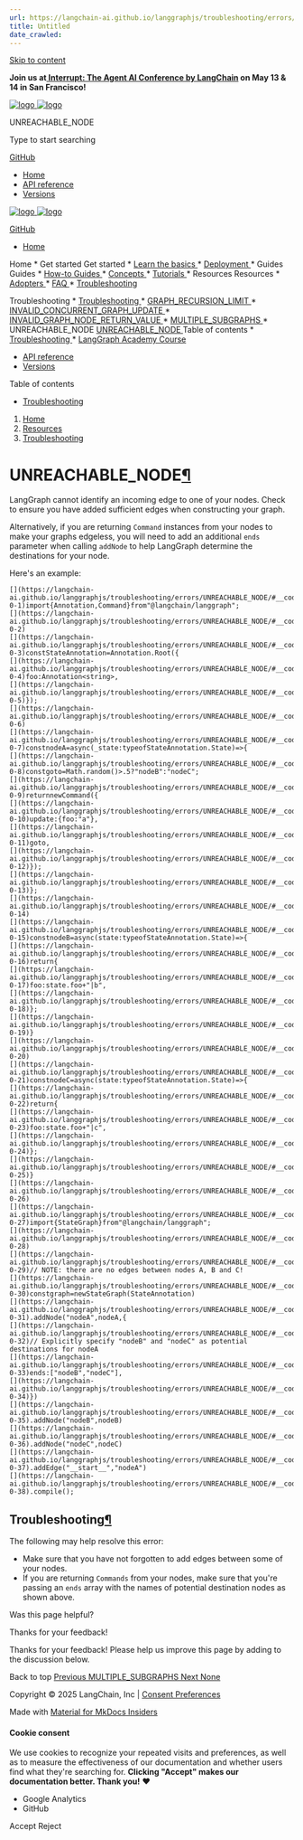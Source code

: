 ```yaml
---
url: https://langchain-ai.github.io/langgraphjs/troubleshooting/errors/UNREACHABLE_NODE
title: Untitled
date_crawled: 
---
```


[ Skip to content ](https://langchain-ai.github.io/langgraphjs/troubleshooting/errors/UNREACHABLE_NODE/#unreachable_node)

**Join us at[ Interrupt: The Agent AI Conference by LangChain](https://interrupt.langchain.com/) on May 13 & 14 in San Francisco!**

[ ![logo](https://langchain-ai.github.io/langgraphjs/static/wordmark_dark.svg) ![logo](https://langchain-ai.github.io/langgraphjs/static/wordmark_light.svg) ](https://langchain-ai.github.io/langgraphjs/)

UNREACHABLE_NODE 

[ ](https://langchain-ai.github.io/langgraphjs/troubleshooting/errors/UNREACHABLE_NODE/?q= "Share")

Type to start searching

[ GitHub  ](https://github.com/langchain-ai/langgraphjs "Go to repository")

  * [ Home ](https://langchain-ai.github.io/langgraphjs/)
  * [ API reference ](https://langchain-ai.github.io/langgraphjs/reference/)
  * [ Versions ](https://langchain-ai.github.io/langgraphjs/versions/)



[ ![logo](https://langchain-ai.github.io/langgraphjs/static/wordmark_dark.svg) ![logo](https://langchain-ai.github.io/langgraphjs/static/wordmark_light.svg) ](https://langchain-ai.github.io/langgraphjs/)

[ GitHub  ](https://github.com/langchain-ai/langgraphjs "Go to repository")

  * [ Home  ](https://langchain-ai.github.io/langgraphjs/)

Home 
    * Get started  Get started 
      * [ Learn the basics  ](https://langchain-ai.github.io/langgraphjs/tutorials/quickstart/)
      * [ Deployment  ](https://langchain-ai.github.io/langgraphjs/tutorials/deployment/)
    * Guides  Guides 
      * [ How-to Guides  ](https://langchain-ai.github.io/langgraphjs/how-tos/)
      * [ Concepts  ](https://langchain-ai.github.io/langgraphjs/concepts/)
      * [ Tutorials  ](https://langchain-ai.github.io/langgraphjs/tutorials/)
    * Resources  Resources 
      * [ Adopters  ](https://langchain-ai.github.io/langgraphjs/adopters/)
      * [ FAQ  ](https://langchain-ai.github.io/langgraphjs/concepts/faq/)
      * [ Troubleshooting  ](https://langchain-ai.github.io/langgraphjs/troubleshooting/errors/)

Troubleshooting 
        * [ Troubleshooting  ](https://langchain-ai.github.io/langgraphjs/troubleshooting/errors/)
        * [ GRAPH_RECURSION_LIMIT  ](https://langchain-ai.github.io/langgraphjs/troubleshooting/errors/GRAPH_RECURSION_LIMIT/)
        * [ INVALID_CONCURRENT_GRAPH_UPDATE  ](https://langchain-ai.github.io/langgraphjs/troubleshooting/errors/INVALID_CONCURRENT_GRAPH_UPDATE/)
        * [ INVALID_GRAPH_NODE_RETURN_VALUE  ](https://langchain-ai.github.io/langgraphjs/troubleshooting/errors/INVALID_GRAPH_NODE_RETURN_VALUE/)
        * [ MULTIPLE_SUBGRAPHS  ](https://langchain-ai.github.io/langgraphjs/troubleshooting/errors/MULTIPLE_SUBGRAPHS/)
        * UNREACHABLE_NODE  [ UNREACHABLE_NODE  ](https://langchain-ai.github.io/langgraphjs/troubleshooting/errors/UNREACHABLE_NODE/) Table of contents 
          * [ Troubleshooting  ](https://langchain-ai.github.io/langgraphjs/troubleshooting/errors/UNREACHABLE_NODE/#troubleshooting)
      * [ LangGraph Academy Course  ](https://academy.langchain.com/courses/intro-to-langgraph)
  * [ API reference  ](https://langchain-ai.github.io/langgraphjs/reference/)
  * [ Versions  ](https://langchain-ai.github.io/langgraphjs/versions/)



Table of contents 

  * [ Troubleshooting  ](https://langchain-ai.github.io/langgraphjs/troubleshooting/errors/UNREACHABLE_NODE/#troubleshooting)



  1. [ Home  ](https://langchain-ai.github.io/langgraphjs/)
  2. [ Resources  ](https://langchain-ai.github.io/langgraphjs/adopters/)
  3. [ Troubleshooting  ](https://langchain-ai.github.io/langgraphjs/troubleshooting/errors/)



# UNREACHABLE_NODE[¶](https://langchain-ai.github.io/langgraphjs/troubleshooting/errors/UNREACHABLE_NODE/#unreachable_node "Permanent link")

LangGraph cannot identify an incoming edge to one of your nodes. Check to ensure you have added sufficient edges when constructing your graph.

Alternatively, if you are returning `Command`[](https://langchain-ai.github.io/langgraphjs/how-tos/command/) instances from your nodes to make your graphs edgeless, you will need to add an additional `ends` parameter when calling `addNode` to help LangGraph determine the destinations for your node.

Here's an example:

```
[](https://langchain-ai.github.io/langgraphjs/troubleshooting/errors/UNREACHABLE_NODE/#__codelineno-0-1)import{Annotation,Command}from"@langchain/langgraph";
[](https://langchain-ai.github.io/langgraphjs/troubleshooting/errors/UNREACHABLE_NODE/#__codelineno-0-2)
[](https://langchain-ai.github.io/langgraphjs/troubleshooting/errors/UNREACHABLE_NODE/#__codelineno-0-3)constStateAnnotation=Annotation.Root({
[](https://langchain-ai.github.io/langgraphjs/troubleshooting/errors/UNREACHABLE_NODE/#__codelineno-0-4)foo:Annotation<string>,
[](https://langchain-ai.github.io/langgraphjs/troubleshooting/errors/UNREACHABLE_NODE/#__codelineno-0-5)});
[](https://langchain-ai.github.io/langgraphjs/troubleshooting/errors/UNREACHABLE_NODE/#__codelineno-0-6)
[](https://langchain-ai.github.io/langgraphjs/troubleshooting/errors/UNREACHABLE_NODE/#__codelineno-0-7)constnodeA=async(_state:typeofStateAnnotation.State)=>{
[](https://langchain-ai.github.io/langgraphjs/troubleshooting/errors/UNREACHABLE_NODE/#__codelineno-0-8)constgoto=Math.random()>.5?"nodeB":"nodeC";
[](https://langchain-ai.github.io/langgraphjs/troubleshooting/errors/UNREACHABLE_NODE/#__codelineno-0-9)returnnewCommand({
[](https://langchain-ai.github.io/langgraphjs/troubleshooting/errors/UNREACHABLE_NODE/#__codelineno-0-10)update:{foo:"a"},
[](https://langchain-ai.github.io/langgraphjs/troubleshooting/errors/UNREACHABLE_NODE/#__codelineno-0-11)goto,
[](https://langchain-ai.github.io/langgraphjs/troubleshooting/errors/UNREACHABLE_NODE/#__codelineno-0-12)});
[](https://langchain-ai.github.io/langgraphjs/troubleshooting/errors/UNREACHABLE_NODE/#__codelineno-0-13)};
[](https://langchain-ai.github.io/langgraphjs/troubleshooting/errors/UNREACHABLE_NODE/#__codelineno-0-14)
[](https://langchain-ai.github.io/langgraphjs/troubleshooting/errors/UNREACHABLE_NODE/#__codelineno-0-15)constnodeB=async(state:typeofStateAnnotation.State)=>{
[](https://langchain-ai.github.io/langgraphjs/troubleshooting/errors/UNREACHABLE_NODE/#__codelineno-0-16)return{
[](https://langchain-ai.github.io/langgraphjs/troubleshooting/errors/UNREACHABLE_NODE/#__codelineno-0-17)foo:state.foo+"|b",
[](https://langchain-ai.github.io/langgraphjs/troubleshooting/errors/UNREACHABLE_NODE/#__codelineno-0-18)};
[](https://langchain-ai.github.io/langgraphjs/troubleshooting/errors/UNREACHABLE_NODE/#__codelineno-0-19)}
[](https://langchain-ai.github.io/langgraphjs/troubleshooting/errors/UNREACHABLE_NODE/#__codelineno-0-20)
[](https://langchain-ai.github.io/langgraphjs/troubleshooting/errors/UNREACHABLE_NODE/#__codelineno-0-21)constnodeC=async(state:typeofStateAnnotation.State)=>{
[](https://langchain-ai.github.io/langgraphjs/troubleshooting/errors/UNREACHABLE_NODE/#__codelineno-0-22)return{
[](https://langchain-ai.github.io/langgraphjs/troubleshooting/errors/UNREACHABLE_NODE/#__codelineno-0-23)foo:state.foo+"|c",
[](https://langchain-ai.github.io/langgraphjs/troubleshooting/errors/UNREACHABLE_NODE/#__codelineno-0-24)};
[](https://langchain-ai.github.io/langgraphjs/troubleshooting/errors/UNREACHABLE_NODE/#__codelineno-0-25)}
[](https://langchain-ai.github.io/langgraphjs/troubleshooting/errors/UNREACHABLE_NODE/#__codelineno-0-26)
[](https://langchain-ai.github.io/langgraphjs/troubleshooting/errors/UNREACHABLE_NODE/#__codelineno-0-27)import{StateGraph}from"@langchain/langgraph";
[](https://langchain-ai.github.io/langgraphjs/troubleshooting/errors/UNREACHABLE_NODE/#__codelineno-0-28)
[](https://langchain-ai.github.io/langgraphjs/troubleshooting/errors/UNREACHABLE_NODE/#__codelineno-0-29)// NOTE: there are no edges between nodes A, B and C!
[](https://langchain-ai.github.io/langgraphjs/troubleshooting/errors/UNREACHABLE_NODE/#__codelineno-0-30)constgraph=newStateGraph(StateAnnotation)
[](https://langchain-ai.github.io/langgraphjs/troubleshooting/errors/UNREACHABLE_NODE/#__codelineno-0-31).addNode("nodeA",nodeA,{
[](https://langchain-ai.github.io/langgraphjs/troubleshooting/errors/UNREACHABLE_NODE/#__codelineno-0-32)// Explicitly specify "nodeB" and "nodeC" as potential destinations for nodeA
[](https://langchain-ai.github.io/langgraphjs/troubleshooting/errors/UNREACHABLE_NODE/#__codelineno-0-33)ends:["nodeB","nodeC"],
[](https://langchain-ai.github.io/langgraphjs/troubleshooting/errors/UNREACHABLE_NODE/#__codelineno-0-34)})
[](https://langchain-ai.github.io/langgraphjs/troubleshooting/errors/UNREACHABLE_NODE/#__codelineno-0-35).addNode("nodeB",nodeB)
[](https://langchain-ai.github.io/langgraphjs/troubleshooting/errors/UNREACHABLE_NODE/#__codelineno-0-36).addNode("nodeC",nodeC)
[](https://langchain-ai.github.io/langgraphjs/troubleshooting/errors/UNREACHABLE_NODE/#__codelineno-0-37).addEdge("__start__","nodeA")
[](https://langchain-ai.github.io/langgraphjs/troubleshooting/errors/UNREACHABLE_NODE/#__codelineno-0-38).compile();

```


## Troubleshooting[¶](https://langchain-ai.github.io/langgraphjs/troubleshooting/errors/UNREACHABLE_NODE/#troubleshooting "Permanent link")

The following may help resolve this error:

  * Make sure that you have not forgotten to add edges between some of your nodes.
  * If you are returning `Commands` from your nodes, make sure that you're passing an `ends` array with the names of potential destination nodes as shown above.

Was this page helpful? 

Thanks for your feedback! 

Thanks for your feedback! Please help us improve this page by adding to the discussion below. 

Back to top  [ Previous  MULTIPLE_SUBGRAPHS  ](https://langchain-ai.github.io/langgraphjs/troubleshooting/errors/MULTIPLE_SUBGRAPHS/) [ Next  None  ](https://langchain-ai.github.io/langgraphjs/reference/)

Copyright © 2025 LangChain, Inc | [Consent Preferences](https://langchain-ai.github.io/langgraphjs/troubleshooting/errors/UNREACHABLE_NODE/#__consent)

Made with [ Material for MkDocs Insiders ](https://squidfunk.github.io/mkdocs-material/)

[ ](https://langchain-ai.github.io/langgraph/ "langchain-ai.github.io") [ ](https://github.com/langchain-ai/langgraphjs "github.com") [ ](https://twitter.com/LangChainAI "twitter.com")

#### Cookie consent

We use cookies to recognize your repeated visits and preferences, as well as to measure the effectiveness of our documentation and whether users find what they're searching for. **Clicking "Accept" makes our documentation better. Thank you!** ❤️

  * Google Analytics 
  * GitHub 



Accept Reject
